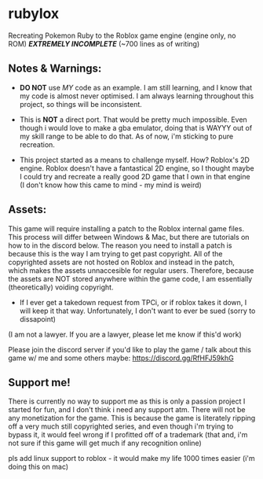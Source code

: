# rubylox
Recreating Pokemon Ruby to the Roblox game engine (engine only, no ROM)
***EXTREMELY INCOMPLETE*** (~700 lines as of writing)

## Notes & Warnings:
 - **DO NOT** use *MY* code as an example. I am still learning, and I know that my code is almost never optimised.
I am always learning throughout this project, so things will be inconsistent.

 - This is **NOT** a direct port. That would be pretty much impossible. Even though i would love to make a gba emulator, doing that is WAYYY out of my skill range to be able to do that. As of now, i'm sticking to pure recreation. 

 - This project started as a means to challenge myself. How? Roblox's 2D engine. Roblox doesn't have a fantastical 2D engine, so I thought maybe I could try and recreate a really good 2D game that I own in that engine (I don't know how this came to mind - my mind is weird)


## Assets:
This game will require installing a patch to the Roblox internal game files. This process will differ between Windows & Mac, but there are tutorials on how to in the discord below.
The reason you need to install a patch is because this is the way I am trying to get past copyright. All of the copyrighted assets are not hosted on Roblox and instead in the patch, which makes the assets unnaccesible for regular users. Therefore, because the assets are NOT stored anywhere within the game code, I am essentially (theoretically) voiding copyright.

 - If I ever get a takedown request from TPCi, or if roblox takes it down, I will keep it that way. Unfortunately, I don't want to ever be sued (sorry to dissapoint)

(I am not a lawyer. If you are a lawyer, please let me know if this'd work)

Please join the discord server if you'd like to play the game / talk about this game w/ me and some others maybe:
https://discord.gg/RfHFJ59khG

## Support me!
There is currently no way to support me as this is only a passion project I started for fun, and I don't think i need any support atm.
There will not be any monetization for the game. This is because the game is literately ripping off a very much still copyrighted series, and even though i'm trying to bypass it, it would feel wrong if I profitted off of a trademark (that and, i'm not sure if this game will get much if any recognition online)





pls add linux support to roblox - it would make my life 1000 times easier (i'm doing this on mac)
